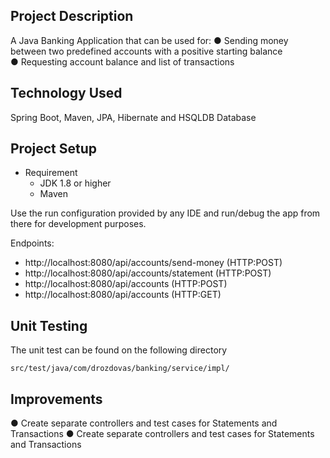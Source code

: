 ## Project Description
A Java Banking Application that can be used for:
● Sending money between two predefined accounts with a positive starting balance  
● Requesting account balance and list of transactions


## Technology Used
Spring Boot, Maven, JPA, Hibernate and HSQLDB Database

## Project Setup
- Requirement
    - JDK 1.8 or higher
    - Maven
  

Use the run configuration provided by any IDE and run/debug the app from there for development purposes. 

Endpoints:

- http://localhost:8080/api/accounts/send-money (HTTP:POST)
- http://localhost:8080/api/accounts/statement (HTTP:POST)
- http://localhost:8080/api/accounts (HTTP:POST)
- http://localhost:8080/api/accounts (HTTP:GET)

## Unit Testing
The unit test can be found on the following directory
```
src/test/java/com/drozdovas/banking/service/impl/
```

## Improvements
● Create separate controllers and test cases for Statements and Transactions
● Create separate controllers and test cases for Statements and Transactions